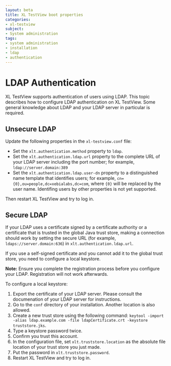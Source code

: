```yaml
---
layout: beta
title: XL TestView boot properties
categories:
- xl-testview
subject:
- System administration
tags:
- system administration
- installation
- ldap
- authentication
---
```


# LDAP Authentication

XL TestView supports authentication of users using LDAP. This topic describes how to configure LDAP authentication on XL TestView. Some general knowledge about LDAP and your LDAP server in particular is required.

## Unsecure LDAP

Update the following properties in the `xl-testview.conf` file:

* Set the `xlt.authentication.method` property to `ldap`.
* Set the `xlt.authentication.ldap.url` property to the complete URL of your LDAP server including the port number; for example, `ldap://server.domain:389`
* Set the `xlt.authentication.ldap.user-dn` property to a distinguished name template that identifies users; for example, `cn={0},ou=people,dc=xebialabs,dc=com`, where `{0}` will be replaced by the user name. Identifing users by other properties is not yet supported.

Then restart XL TestView and try to log in.

## Secure LDAP

If your LDAP uses a certificate signed by a certificate authority or a certificate that is trusted in the global Java trust store, making a connection should work by setting the secure URL (for example, `ldaps://server.domain:636`) in `xlt.authentication.ldap.url`.

If you use a self-signed certificate and you cannot add it to the global trust store, you need to configure a local keystore. 

**Note:** Ensure you complete the registration process before you configure your LDAP. Registration will not work afterwards.

To configure a local keystore:

1. Export the certificate of your LDAP server. Please consult the documenation of your LDAP server for instructions.
2. Go to the `conf` directory of your installation. Another location is also allowed.
3. Create a new trust store using the following command: `keytool -import  -alias ldap.example.com -file ldapCertificate.crt -keystore truststore.jks`.
4. Type a keystore password twice.
5. Confirm you trust this account.
6. In the configuration file, set `xlt.truststore.location` as the absolute file location of your trust store you just made.
7. Put the password in `xlt.truststore.password`.
8. Restart XL TestView and try to log in.
